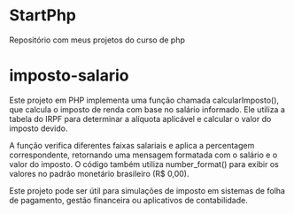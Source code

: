 # StartPhp
Repositório com meus projetos do curso de php 

# imposto-salario 
Este projeto em PHP implementa uma função chamada calcularImposto(), que calcula o imposto de renda com base no salário informado. Ele utiliza a tabela do IRPF para determinar a alíquota aplicável e calcular o valor do imposto devido.

A função verifica diferentes faixas salariais e aplica a percentagem correspondente, retornando uma mensagem formatada com o salário e o valor do imposto. O código também utiliza number_format() para exibir os valores no padrão monetário brasileiro (R$ 0,00).

Este projeto pode ser útil para simulações de imposto em sistemas de folha de pagamento, gestão financeira ou aplicativos de contabilidade.
